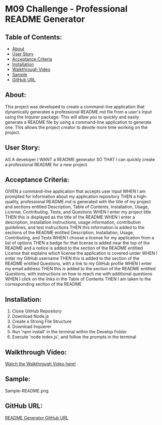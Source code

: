 # M09 Challenge - Professional README Generator

## Table of Contents:
- [About](#About)
- [User Story](#User-Story)
- [Acceptance Criteria](#Acceptance-Criteria)
- [Installation](#installation)
- [Walkthrough Video](#Walkthrough-Video)
- [Sample](#Sample)
- [GitHub URL](#Github-URL)

## About:

This project was developed to create a command-line application that dynamically generates a professional README.md file from a user's input using the Inquirer package. This will allow you to quickly and easily generate a README file by using a command-line application to generate one. This allows the project creator to devote more time working on the project.

## User Story:

AS A developer
I WANT a README generator
SO THAT I can quickly create a professional README for a new project

## Acceptance Criteria:

GIVEN a command-line application that accepts user input
WHEN I am prompted for information about my application repository
THEN a high-quality, professional README.md is generated with the title of my project and sections entitled Description, Table of Contents, Installation, Usage, License, Contributing, Tests, and Questions
WHEN I enter my project title
THEN this is displayed as the title of the README
WHEN I enter a description, installation instructions, usage information, contribution guidelines, and test instructions
THEN this information is added to the sections of the README entitled Description, Installation, Usage, Contributing, and Tests
WHEN I choose a license for my application from a list of options
THEN a badge for that license is added near the top of the README and a notice is added to the section of the README entitled License that explains which license the application is covered under
WHEN I enter my GitHub username
THEN this is added to the section of the README entitled Questions, with a link to my GitHub profile
WHEN I enter my email address
THEN this is added to the section of the README entitled Questions, with instructions on how to reach me with additional questions
WHEN I click on the links in the Table of Contents
THEN I am taken to the corresponding section of the README

## Installation:

1. Clone GitHub Repository
2. Download Node.js
3. Create a Strong File Structure
4. Download Inquierer
5. Run 'npm install' in the terminal within the Develop Folder
6. Execute 'node index.js', and follow the prompts in the terminal

## Walkthrough Video:

[Watch the Walkthrough Video here!](https://watch.screencastify.com/v/TuloZq4P6NmdXpg1ARKQ)

## Sample:

Sample-README.png

## GitHub URL:

[README Generator GitHub URL](https://github.com/sirwettering/Professional-README-Generator)
